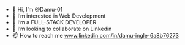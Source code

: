 - 👋 Hi, I’m @Damu-01
- 👀 I’m interested in Web Development
- 🌱 I’m a FULL-STACK DEVELOPER
- 💞️ I’m looking to collaborate on Linkedin 
- 📫 How to reach me www.linkedin.com/in/damu-ingle-6a8b76273

<!---
Damu-01/Damu-01 is a ✨ special ✨ repository because its `README.md` (this file) appears on your GitHub profile.
You can click the Preview link to take a look at your changes.
--->
